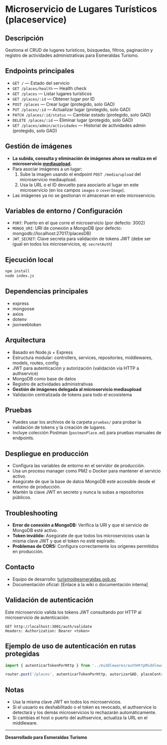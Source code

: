 # Microservicio de Lugares Turísticos (placeservice)

## Descripción
Gestiona el CRUD de lugares turísticos, búsquedas, filtros, paginación y registro de actividades administrativas para Esmeraldas Turismo.

## Endpoints principales
- `GET /` — Estado del servicio
- `GET /places/health` — Health check
- `GET /places` — Listar lugares turísticos
- `GET /places/:id` — Obtener lugar por ID
- `POST /places` — Crear lugar (protegido, solo GAD)
- `PUT /places/:id` — Actualizar lugar (protegido, solo GAD)
- `PATCH /places/:id/status` — Cambiar estado (protegido, solo GAD)
- `DELETE /places/:id` — Eliminar lugar (protegido, solo GAD)
- `GET /places/admin/actividades` — Historial de actividades admin (protegido, solo GAD)

## Gestión de imágenes
- **La subida, consulta y eliminación de imágenes ahora se realiza en el microservicio [mediaupload](../mediaupload/README.md).**
- Para asociar imágenes a un lugar:
  1. Sube la imagen usando el endpoint `POST /media/upload` del microservicio mediaupload.
  2. Usa la URL o el ID devuelto para asociarlo al lugar en este microservicio (en los campos `images` o `coverImage`).
- Las imágenes ya no se gestionan ni almacenan en este microservicio.

## Variables de entorno / Configuración
- `PORT`: Puerto en el que corre el microservicio (por defecto: 3002)
- `MONGO_URI`: URI de conexión a MongoDB (por defecto: mongodb://localhost:27017/placesDB)
- `JWT_SECRET`: Clave secreta para validación de tokens JWT (debe ser igual en todos los microservicios, ej: `secretAuth`)

## Ejecución local
```bash
npm install
node index.js
```

## Dependencias principales
- express
- mongoose
- axios
- dotenv
- jsonwebtoken

## Arquitectura
- Basado en Node.js + Express
- Estructura modular: controllers, services, repositories, middlewares, models, routes, config
- JWT para autenticación y autorización (validación vía HTTP a authservice)
- MongoDB como base de datos
- Registro de actividades administrativas
- **Gestión de imágenes delegada al microservicio mediaupload**
- Validación centralizada de tokens para todo el ecosistema

## Pruebas
- Puedes usar los archivos de la carpeta `pruebas/` para probar la validación de tokens y la creación de lugares.
- Incluye colección Postman (`postmanPlace.md`) para pruebas manuales de endpoints.

## Despliegue en producción
- Configura las variables de entorno en el servidor de producción.
- Usa un proceso manager como PM2 o Docker para mantener el servicio activo.
- Asegúrate de que la base de datos MongoDB esté accesible desde el entorno de producción.
- Mantén la clave JWT en secreto y nunca la subas a repositorios públicos.

## Troubleshooting
- **Error de conexión a MongoDB:** Verifica la URI y que el servicio de MongoDB esté activo.
- **Token inválido:** Asegúrate de que todos los microservicios usan la misma clave JWT y que el token no esté expirado.
- **Problemas de CORS:** Configura correctamente los orígenes permitidos en producción.

## Contacto
- Equipo de desarrollo: turismo@esmeraldas.gob.ec
- Documentación oficial: [Enlace a la wiki o documentación interna]

## Validación de autenticación
Este microservicio valida los tokens JWT consultando por HTTP al microservicio de autenticación:
```
GET http://localhost:3001/auth/validate
Headers: Authorization: Bearer <token>
```

## Ejemplo de uso de autenticación en rutas protegidas
```js
import { autenticarTokenPorHttp } from '../middlewares/authHttpMiddleware.js';

router.post('/places', autenticarTokenPorHttp, autorizarGAD, placeController.createPlace);
```

## Notas
- Usa la misma clave JWT en todos los microservicios.
- Si el usuario es deshabilitado o el token es revocado, el authservice lo detectará y los demás microservicios lo rechazarán automáticamente.
- Si cambias el host o puerto del authservice, actualiza la URL en el middleware.

---

**Desarrollado para Esmeraldas Turismo** 